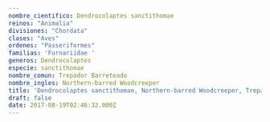 ```yaml
---
nombre_cientifico: Dendrocolaptes sanctithomae
reinos: "Animalia"
divisiones: "Chordata"
clases: "Aves"
ordenes: "Passeriformes"
familias: 'Furnariidae '
generos: Dendrocolaptes
especie: sanctithomae
nombre_comun: Trepador Barreteado
nombre_ingles: Northern-barred Woodcreeper
title: 'Dendrocolaptes sanctithomae, Northern-barred Woodcreeper, Trepador Barreteado'
draft: false
date: 2017-08-19T02:46:32.000Z
---
```


